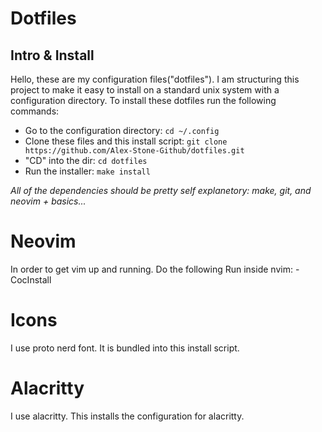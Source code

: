 # Dotfiles
## Intro & Install
Hello, these are my configuration files("dotfiles"). I am structuring this project to make it easy to install on a standard unix system with a configuration directory. To install these dotfiles run the following commands:
- Go to the configuration directory: `cd ~/.config`
- Clone these files and this install script: `git clone https://github.com/Alex-Stone-Github/dotfiles.git`
- "CD" into the dir: `cd dotfiles`
- Run the installer: `make install`

_All of the dependencies should be pretty self explanetory: make, git, and neovim + basics..._


# Neovim
In order to get vim up and running. Do the following
Run inside nvim:
    - CocInstall

# Icons
I use proto nerd font. It is bundled into this install script.

# Alacritty
I use alacritty. This installs the configuration for alacritty.
